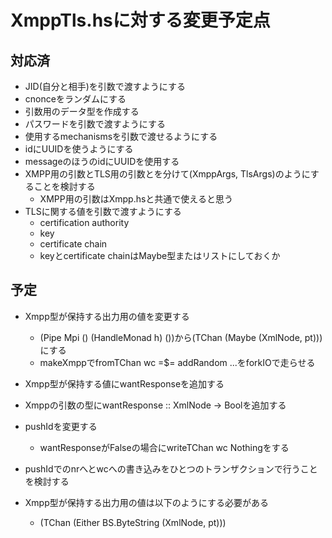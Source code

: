 XmppTls.hsに対する変更予定点
============================

対応済
------

* JID(自分と相手)を引数で渡すようにする
* cnonceをランダムにする
* 引数用のデータ型を作成する
* パスワードを引数で渡すようにする
* 使用するmechanismsを引数で渡せるようにする
* idにUUIDを使うようにする
* messageのほうのidにUUIDを使用する
* XMPP用の引数とTLS用の引数とを分けて(XmppArgs, TlsArgs)のようにすることを検討する
	- XMPP用の引数はXmpp.hsと共通で使えると思う
* TLSに関する値を引数で渡すようにする
	- certification authority
	- key
	- certificate chain
	- keyとcertificate chainはMaybe型またはリストにしておくか

予定
----

* Xmpp型が保持する出力用の値を変更する
	+ (Pipe Mpi () (HandleMonad h) ())から(TChan (Maybe (XmlNode, pt)))にする
	+ makeXmppでfromTChan wc =$= addRandom ...をforkIOで走らせる
* Xmpp型が保持する値にwantResponseを追加する
* Xmppの引数の型にwantResponse :: XmlNode -> Boolを追加する
* pushIdを変更する
	+ wantResponseがFalseの場合にwriteTChan wc Nothingをする
* pushIdでのnrへとwcへの書き込みをひとつのトランザクションで行うことを検討する

* Xmpp型が保持する出力用の値は以下のようにする必要がある
	+ (TChan (Either BS.ByteString (XmlNode, pt)))
